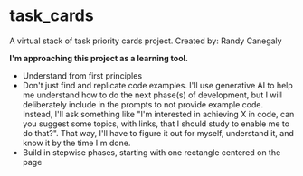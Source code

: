 # task_cards
A virtual stack of task priority cards project.
Created by: Randy Canegaly

**I'm approaching this project as a learning tool.**
- Understand from first principles
- Don't just find and replicate code examples. I'll use generative AI to help me understand how to do the next phase(s)
of development, but I will deliberately include in the prompts to not provide example code. Instead, I'll ask something like
"I'm interested in achieving X in code, can you suggest some topics, with links, that I should study to enable me to do that?".
That way, I'll have to figure it out for myself, understand it, and know it by the time I'm done.
- Build in stepwise phases, starting with one rectangle centered on the page





